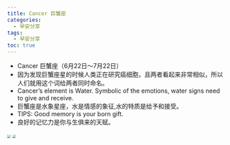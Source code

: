```yaml
---
title: Cancer 巨蟹座
categories:
  - 早安分享
tags:
  - 早安分享
toc: true 
---
```


- Cancer 巨蟹座（6月22日～7月22日）
- 因为发现巨蟹座星的时候人类正在研究癌细胞，且两者看起来非常相似，所以人们就用这个词给两者同时命名。
- Cancer’s element is Water. Symbolic of the emotions, water signs need to give and receive.
- 巨蟹座是水象星座，水是情感的象征,水的特质是给予和接受。
- TIPS: Good memory is your born gift.
- 良好的记忆力是你与生俱来的天赋。

<img src="/img/juxie01.png" style="zoom:50%;" />
<img src="/img/juxie02.png" style="zoom:50%;" />